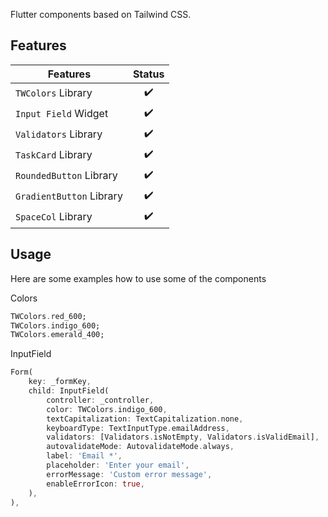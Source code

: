 <!--
This README describes the package. If you publish this package to pub.dev,
this README's contents appear on the landing page for your package.

For information about how to write a good package README, see the guide for
[writing package pages](https://dart.dev/guides/libraries/writing-package-pages).

For general information about developing packages, see the Dart guide for
[creating packages](https://dart.dev/guides/libraries/create-library-packages)
and the Flutter guide for
[developing packages and plugins](https://flutter.dev/developing-packages).
-->

Flutter components based on Tailwind CSS. 

## Features

| Features                                         | Status |
| ------------------------------------------------ | :----: |
| `TWColors` Library                               |   ✔️   |
| `Input Field` Widget                             |   ✔️   |
| `Validators` Library                             |   ✔️   |
| `TaskCard` Library                               |   ✔️   |
| `RoundedButton` Library                          |   ✔️   |
| `GradientButton` Library                         |   ✔️   |
| `SpaceCol` Library                               |   ✔️   |

## Usage

Here are some examples how to use some of the components

Colors

```dart
TWColors.red_600;
TWColors.indigo_600;
TWColors.emerald_400;
```

InputField

```dart
Form(
    key: _formKey,
    child: InputField(
        controller: _controller,
        color: TWColors.indigo_600,
        textCapitalization: TextCapitalization.none,
        keyboardType: TextInputType.emailAddress,
        validators: [Validators.isNotEmpty, Validators.isValidEmail],
        autovalidateMode: AutovalidateMode.always,
        label: 'Email *',
        placeholder: 'Enter your email',
        errorMessage: 'Custom error message',
        enableErrorIcon: true,
    ),
),
```


